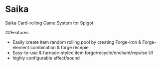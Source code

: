 # Saika
Saika Card-rolling Game System for Spigot.

##Features
- Easily create item random rolling pool by creating Forge-iron & Forge-element combination & forge recepie
- Easy-to-use & furnace-styled item forge/recycle/enchant/repulse UI
- highly configurable effect/sound
